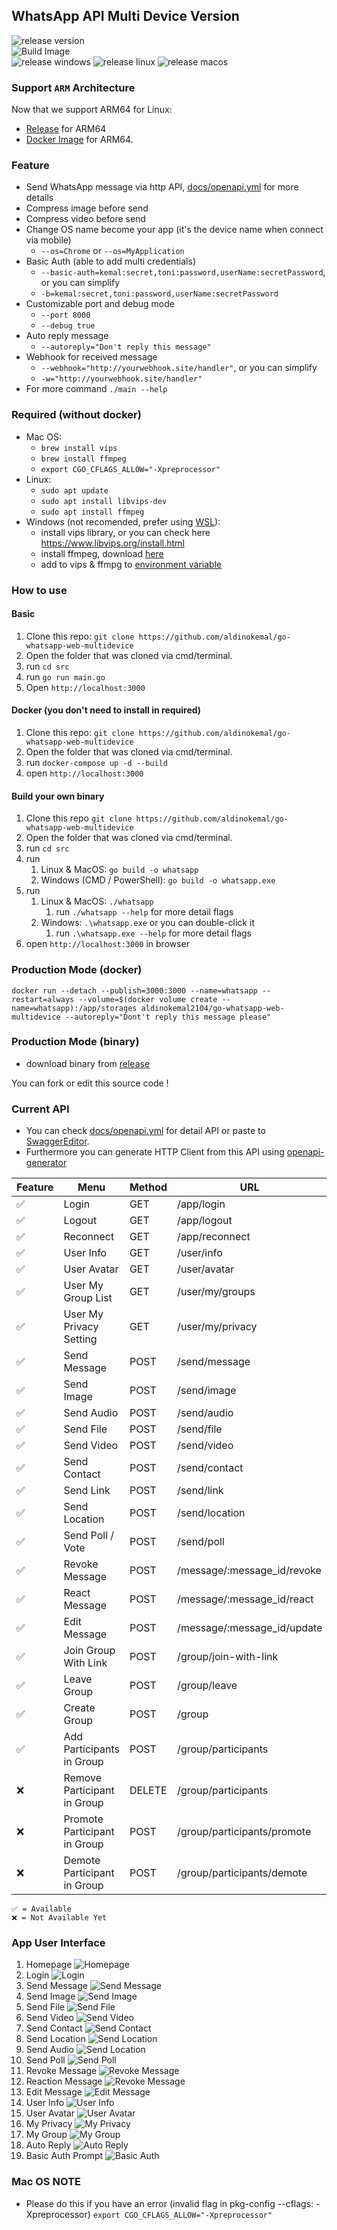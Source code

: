 ## WhatsApp API Multi Device Version

![release version](https://img.shields.io/github/v/release/aldinokemal/go-whatsapp-web-multidevice)
<br>
![Build Image](https://github.com/aldinokemal/go-whatsapp-web-multidevice/actions/workflows/build-docker-image.yaml/badge.svg)
<br>
![release windows](https://github.com/aldinokemal/go-whatsapp-web-multidevice/actions/workflows/release-windows.yml/badge.svg)
![release linux](https://github.com/aldinokemal/go-whatsapp-web-multidevice/actions/workflows/release-linux.yml/badge.svg)
![release macos](https://github.com/aldinokemal/go-whatsapp-web-multidevice/actions/workflows/release-mac.yml/badge.svg)

### Support `ARM` Architecture

Now that we support ARM64 for Linux:

- [Release](https://github.com/aldinokemal/go-whatsapp-web-multidevice/releases/latest) for ARM64
- [Docker Image](https://hub.docker.com/r/aldinokemal2104/go-whatsapp-web-multidevice/tags) for ARM64.

### Feature

- Send WhatsApp message via http API, [docs/openapi.yml](./docs/openapi.yaml) for more details
- Compress image before send
- Compress video before send
- Change OS name become your app (it's the device name when connect via mobile)
    - `--os=Chrome` or `--os=MyApplication`
- Basic Auth (able to add multi credentials)
    - `--basic-auth=kemal:secret,toni:password,userName:secretPassword`, or you can simplify
    - `-b=kemal:secret,toni:password,userName:secretPassword`
- Customizable port and debug mode
    - `--port 8000`
    - `--debug true`
- Auto reply message
    - `--autoreply="Don't reply this message"`
- Webhook for received message
    - `--webhook="http://yourwebhook.site/handler"`, or you can simplify
    - `-w="http://yourwebhook.site/handler"`
- For more command `./main --help`

### Required (without docker)

- Mac OS:
    - `brew install vips`
    - `brew install ffmpeg`
    - `export CGO_CFLAGS_ALLOW="-Xpreprocessor"`
- Linux:
    - `sudo apt update`
    - `sudo apt install libvips-dev`
    - `sudo apt install ffmpeg`
- Windows (not recomended, prefer using [WSL](https://docs.microsoft.com/en-us/windows/wsl/install)):
    - install vips library, or you can check here https://www.libvips.org/install.html
    - install ffmpeg, download [here](https://www.ffmpeg.org/download.html#build-windows)
    - add to vips & ffmpg to [environment variable](https://www.google.com/search?q=windows+add+to+environment+path)

### How to use

#### Basic

1. Clone this repo: `git clone https://github.com/aldinokemal/go-whatsapp-web-multidevice`
2. Open the folder that was cloned via cmd/terminal.
3. run `cd src`
4. run `go run main.go`
5. Open `http://localhost:3000`

#### Docker (you don't need to install in required)

1. Clone this repo: `git clone https://github.com/aldinokemal/go-whatsapp-web-multidevice`
2. Open the folder that was cloned via cmd/terminal.
3. run `docker-compose up -d --build`
4. open `http://localhost:3000`

#### Build your own binary

1. Clone this repo `git clone https://github.com/aldinokemal/go-whatsapp-web-multidevice`
2. Open the folder that was cloned via cmd/terminal.
3. run `cd src`
4. run
    1. Linux & MacOS: `go build -o whatsapp`
    2. Windows (CMD / PowerShell): `go build -o whatsapp.exe`
5. run
    1. Linux & MacOS: `./whatsapp`
        1. run `./whatsapp --help` for more detail flags
    2. Windows: `.\whatsapp.exe` or you can double-click it
        1. run `.\whatsapp.exe --help` for more detail flags
6. open `http://localhost:3000` in browser

### Production Mode (docker)

```
docker run --detach --publish=3000:3000 --name=whatsapp --restart=always --volume=$(docker volume create --name=whatsapp):/app/storages aldinokemal2104/go-whatsapp-web-multidevice --autoreply="Dont't reply this message please"
```

### Production Mode (binary)

- download binary from [release](https://github.com/aldinokemal/go-whatsapp-web-multidevice/releases)

You can fork or edit this source code !

### Current API

- You can check [docs/openapi.yml](./docs/openapi.yaml) for detail API or paste to [SwaggerEditor](https://editor.swagger.io). 
- Furthermore you can generate HTTP Client from this API using [openapi-generator](https://openapi-generator.tech/#try)

| Feature | Menu                         | Method | URL                         | 
|---------|------------------------------|--------|-----------------------------|
| ✅       | Login                        | GET    | /app/login                  |
| ✅       | Logout                       | GET    | /app/logout                 |  
| ✅       | Reconnect                    | GET    | /app/reconnect              | 
| ✅       | User Info                    | GET    | /user/info                  |
| ✅       | User Avatar                  | GET    | /user/avatar                |
| ✅       | User My Group List           | GET    | /user/my/groups             |
| ✅       | User My Privacy Setting      | GET    | /user/my/privacy            |
| ✅       | Send Message                 | POST   | /send/message               |
| ✅       | Send Image                   | POST   | /send/image                 | 
| ✅       | Send Audio                   | POST   | /send/audio                 | 
| ✅       | Send File                    | POST   | /send/file                  | 
| ✅       | Send Video                   | POST   | /send/video                 | 
| ✅       | Send Contact                 | POST   | /send/contact               |
| ✅       | Send Link                    | POST   | /send/link                  |
| ✅       | Send Location                | POST   | /send/location              |
| ✅       | Send Poll / Vote             | POST   | /send/poll                  |
| ✅       | Revoke Message               | POST   | /message/:message_id/revoke |
| ✅       | React Message                | POST   | /message/:message_id/react  |
| ✅       | Edit Message                 | POST   | /message/:message_id/update |
| ✅       | Join Group With Link         | POST   | /group/join-with-link       |
| ✅       | Leave Group                  | POST   | /group/leave                |
| ✅       | Create Group                 | POST   | /group                      |
| ✅       | Add Participants in Group    | POST   | /group/participants         |
| ❌       | Remove Participant in Group  | DELETE | /group/participants         |
| ❌       | Promote Participant in Group | POST   | /group/participants/promote |
| ❌       | Demote Participant in Group  | POST   | /group/participants/demote  |

```
✅ = Available
❌ = Not Available Yet
```

### App User Interface

1. Homepage ![Homepage](https://i.ibb.co/TBNcFT0/homepage.png)
2. Login ![Login](https://i.ibb.co/jkcB15R/login.png?v=1)
3. Send Message ![Send Message](https://i.ibb.co/rc3NXMX/send-message.png?v1)
4. Send Image ![Send Image](https://i.ibb.co/BcFL3SD/send-image.png?v1)
5. Send File ![Send File](https://i.ibb.co/f4yxjpp/send-file.png)
6. Send Video ![Send Video](https://i.ibb.co/PrD3P51/send-video.png)
7. Send Contact ![Send Contact](https://i.ibb.co/4810H7N/send-contact.png)
8. Send Location ![Send Location](https://i.ibb.co/TWsy09G/send-location.png)
9. Send Audio ![Send Location](https://i.ibb.co/p1wL4wh/Send-Audio.png)
10. Send Poll ![Send Poll](https://i.ibb.co/mq2fGHz/send-poll.png)
11. Revoke Message ![Revoke Message](https://i.ibb.co/yswhvQY/revoke.png?v1)
12. Reaction Message ![Revoke Message](https://i.ibb.co/BfHgSHG/react-message.png)
13. Edit Message ![Edit Message](https://i.ibb.co/kXfpqJw/update-message.png)
14. User Info ![User Info](https://i.ibb.co/3zjX6Cz/user-info.png?v=1)
15. User Avatar ![User Avatar](https://i.ibb.co/ZmJZ4ZW/search-avatar.png?v=1)
16. My Privacy ![My Privacy](https://i.ibb.co/Cw1sMQz/my-privacy.png)
17. My Group ![My Group](https://i.ibb.co/WB268Xy/list-group.png)
18. Auto Reply ![Auto Reply](https://i.ibb.co/D4rTytX/IMG-20220517-162500.jpg)
19. Basic Auth Prompt ![Basic Auth](https://i.ibb.co/PDjQ92W/Screenshot-2022-11-06-at-14-06-29.png)

### Mac OS NOTE

- Please do this if you have an error (invalid flag in pkg-config --cflags: -Xpreprocessor)
  `export CGO_CFLAGS_ALLOW="-Xpreprocessor"`
